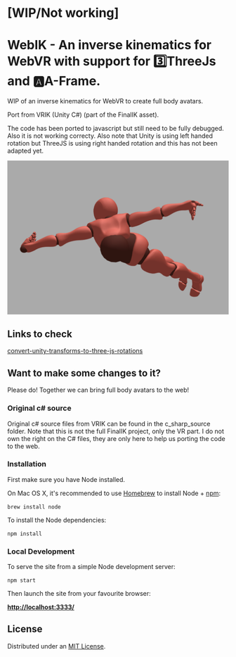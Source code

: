 # [WIP/Not working] 
# WebIK - An inverse kinematics for WebVR with support for 3️⃣ThreeJs and 🅰️A-Frame.


WIP of an inverse kinematics for WebVR to create full body avatars. 


Port from VRIK (Unity C#) (part of the FinalIK asset).


The code has been ported to javascript but still need to be fully debugged. Also it is not working correcty. Also note that Unity is using left handed rotation but ThreeJS is using right handed rotation and this has not been adapted yet.

![](static/screenshot.png)


## Links to check

[convert-unity-transforms-to-three-js-rotations](https://stackoverflow.com/questions/18066581/convert-unity-transforms-to-three-js-rotations)

## Want to make some changes to it?

Please do! Together we can bring full body avatars to the web!

### Original c# source

Original c# source files from VRIK can be found in the c_sharp_source folder.
Note that this is not the full FinalIK project, only the VR part. I do not own the right on the C# files, they are only here to help us porting the code to the web.

### Installation

First make sure you have Node installed.

On Mac OS X, it's recommended to use [Homebrew](http://brew.sh/) to install Node + [npm](https://www.npmjs.com):

    brew install node

To install the Node dependencies:

    npm install

### Local Development

To serve the site from a simple Node development server:

    npm start

Then launch the site from your favourite browser:

[__http://localhost:3333/__](http://localhost:3333/)

## License

Distributed under an [MIT License](LICENSE).
